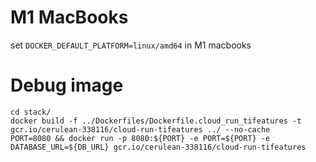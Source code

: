 # M1 MacBooks
set `DOCKER_DEFAULT_PLATFORM=linux/amd64` in M1 macbooks

# Debug image

```
cd stack/
docker build -f ../Dockerfiles/Dockerfile.cloud_run_tifeatures -t gcr.io/cerulean-338116/cloud-run-tifeatures ../ --no-cache
PORT=8080 && docker run -p 8080:${PORT} -e PORT=${PORT} -e DATABASE_URL=${DB_URL} gcr.io/cerulean-338116/cloud-run-tifeatures
```
